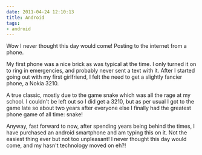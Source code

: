 ```yaml
---
date: 2011-04-24 12:10:13
title: Android
tags:
- android
---
```




Wow I never thought this day would come! Posting to the internet from a phone.

My first phone was a nice brick as was typical at the time. I only turned it on to ring in emergencies, and probably never sent a text with it. After I started going out with my first girlfriend, I felt the need to get a slightly fancier phone, a Nokia 3210.

A true classic, mostly due to the game snake which was all the rage at my school. I couldn't be left out so I did get a 3210, but as per usual I got to the game late so about two years after everyone else I finally had the greatest phone game of all time: snake!

Anyway, fast forward to now, after spending years being behind the times, I have purchased an android smartphone and am typing this on it. Not the easiest thing ever but not too unpleasant! I never thought this day would come, and my hasn't technology moved on eh?!
